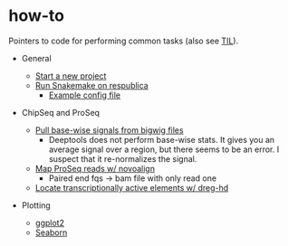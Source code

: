 # how-to
Pointers to code for performing common tasks (also see [TIL](https://github.com/samesense/TIL/)).

* General
    * [Start a new project](https://github.com/samesense/cookiecutter-data-science)
    * [Run Snakemake on respublica](https://github.com/samesense/run-proseq/blob/master/src/rules/run_respublica.sh)
        * [Example config file](https://github.com/samesense/run-proseq/blob/master/configs/cluster.yaml)

* ChipSeq and ProSeq
    * [Pull base-wise signals from bigwig files](https://github.com/samesense/run-proseq/blob/master/src/rules/sf_desert.py#L46)
        * Deeptools does not perform base-wise stats. It gives you an average signal over a region, but there seems to be an error. I suspect that it re-normalizes the signal.
    * [Map ProSeq reads w/ novoalign](https://github.com/samesense/run-proseq/blob/master/src/rules/sf_novo_test.py)
        * Paired end fqs -> bam file with only read one
    * [Locate transcriptionally active elements w/ dreg-hd](https://github.com/samesense/proseq_pipeline/blob/35a602c099cc105da4bc2b0bb2d0d0a06266c7ef/code/rules/sf_dreg_hd.py)

* Plotting
    * [ggplot2](plots/ggplot2.md)
    * [Seaborn](plots/seaborn.md)
